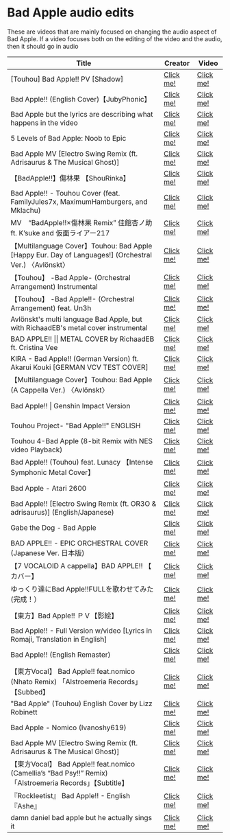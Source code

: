 # Bad Apple audio edits

These are videos that are mainly focused on changing the audio aspect of Bad Apple. If a video focuses both on the editing of the video and the audio, then it should go in audio

| Title             | Creator                     | Video                                        |
| ----------------- | --------------------------- | -------------------------------------------- |
| [Touhou] Bad Apple!! PV [Shadow] | [Click me!](https://www.nicovideo.jp/user/10731211) | [Click me!](https://www.nicovideo.jp/watch/sm8628149) |
| Bad Apple!! (English Cover)【JubyPhonic】 | [Click me!](https://www.youtube.com/channel/UCMsNS10PzxzEayT7UHS4p6g) | [Click me!](https://www.youtube.com/watch?v=rQg2qngyIZM) |
| Bad Apple but the lyrics are describing what happens in the video | [Click me!](https://www.youtube.com/channel/UC_TUZNvqTptEm3Qd4yVsH6w) | [Click me!](https://www.youtube.com/watch?v=ReblZ7o7lu4) |
| 5 Levels of Bad Apple: Noob to Epic | [Click me!](https://www.youtube.com/user/robertlandes1) | [Click me!](https://www.youtube.com/watch?v=BgrEa6-IP34) |
| Bad Apple MV [Electro Swing Remix (ft. Adrisaurus & The Musical Ghost)] | [Click me!](https://www.youtube.com/channel/UCTAyRNwgMv_vvM8Z9UvKKEg) | [Click me!](https://www.youtube.com/watch?v=EYXR5DT2IbY) |
| 【BadApple!!】傷林果 【ShouRinka】 | [Click me!](https://www.youtube.com/channel/UCVWMwLFzyyz1wyVVk9RWx7g) | [Click me!](https://www.youtube.com/watch?v=dx76YPgZviE) |
| Bad Apple!! - Touhou Cover (feat. FamilyJules7x, MaximumHamburgers, and Mklachu) | [Click me!](https://www.youtube.com/channel/UC-69ubRH9FiX2f-8LVY6C5Q) | [Click me!](https://www.youtube.com/watch?v=lyjpeSsARjM) |
| MV　“BadApple!!×傷林果 Remix” 佳館杏ノ助 ft. K’suke and 仮面ライアー217 | [Click me!](https://www.youtube.com/channel/UCRywXmsk94yRtN_LT6qsRow) | [Click me!](https://www.youtube.com/watch?v=tfOsEKtyXlo) |
| 【Multilanguage Cover】Touhou: Bad Apple [Happy Eur. Day of Languages!] (Orchestral Ver.) 〈Avlönskt〉 | [Click me!](https://www.youtube.com/channel/UCOxag8oVb70iDjCarWhuzbw) | [Click me!](https://www.youtube.com/watch?v=HUPiIyz8xuU) |
| 【Touhou】 -Bad Apple- (Orchestral Arrangement) Instrumental | [Click me!](https://www.youtube.com/channel/UClflzY3ZjKJBrEYdJhMBv4Q) | [Click me!](https://www.youtube.com/watch?v=TxTprtLZurY) |
| 【Touhou】 -Bad Apple!!- (Orchestral Arrangement) feat. Un3h | [Click me!](https://www.youtube.com/channel/UClflzY3ZjKJBrEYdJhMBv4Q) | [Click me!](https://www.youtube.com/watch?v=VBtTL_IsZ5k) |
| Avlönskt's multi language Bad Apple, but with RichaadEB's metal cover instrumental | [Click me!](https://www.youtube.com/channel/UC6WTh3acLAUL2IgSXiAkSxA) | [Click me!](https://www.youtube.com/watch?v=5Cwzn1dEQEU) |
| BAD APPLE!! \\|\| METAL COVER by RichaadEB ft. Cristina Vee | [Click me!](https://www.youtube.com/channel/UCPM1bCbT-dVAHAEIpUUpVLQ) | [Click me!](https://www.youtube.com/watch?v=9Xz4NV0zsbY) |
| KIRA - Bad Apple!! (German Version) ft. Akarui Kouki [GERMAN VCV TEST COVER] | [Click me!](https://www.youtube.com/channel/UCDxS8VeAQhnHJc6B5jE3KHg) | [Click me!](https://www.youtube.com/watch?v=1pUXLuIBCKQ) |
| 【Multilanguage Cover】Touhou: Bad Apple (A Cappella Ver.) 〈Avlönskt〉 | [Click me!](https://www.youtube.com/channel/UCOxag8oVb70iDjCarWhuzbw) | [Click me!](https://www.youtube.com/watch?v=rdv_WzNokz4) |
| Bad Apple!! \| Genshin Impact Version | [Click me!](https://www.youtube.com/channel/UCc_V9C65eJQ2joysH-jUGVQ) | [Click me!](https://www.youtube.com/watch?v=cXJOLkc3Dhs) |
| Touhou Project- "Bad Apple!!" ENGLISH | [Click me!](https://www.youtube.com/channel/UCHmMKPmo4tAa3d8zNKERRoA) | [Click me!](https://www.youtube.com/watch?v=owFulRTR1Sc) |
| Touhou 4-Bad Apple (8-bit Remix with NES video Playback) | [Click me!](https://www.youtube.com/channel/UCe5nKDcNNJKyjJht0tDwREA) | [Click me!](https://www.youtube.com/watch?v=ZMbAEjPPf7w) |
| Bad Apple!! (Touhou) feat. Lunacy 【Intense Symphonic Metal Cover】 | [Click me!](https://www.youtube.com/channel/UChAHYPBvyaQIpjyTSdQhOMQ) | [Click me!](https://www.youtube.com/watch?v=wPcCDk3WeR0) |
| Bad Apple - Atari 2600 | [Click me!](https://www.youtube.com/channel/UCNUxBiVyD4V7-lX7zCIMKCA) | [Click me!](https://www.youtube.com/watch?v=Ko9ZA50X71s) |
| Bad Apple!! [Electro Swing Remix (ft. OR3O & adrisaurus)] (English/Japanese) | [Click me!](https://www.youtube.com/channel/UCqeHbI0rfexnHhhEgrg8Exg) | [Click me!](https://www.youtube.com/watch?v=j8wZXyR2SUM) |
| Gabe the Dog - Bad Apple | [Click me!](https://www.youtube.com/channel/UCC-DWdyi9GeFNHtvh4HbqNg) | [Click me!](https://www.youtube.com/watch?v=c6-QSfwRDDM) |
| BAD APPLE!! - EPIC ORCHESTRAL COVER (Japanese Ver. 日本版) | [Click me!](https://www.youtube.com/channel/UCmoIM2c1E_5dI7-ZDnFXJkQ) | [Click me!](https://www.youtube.com/watch?v=x7VkyIBK6rU) |
| 【7 VOCALOID A cappella】BAD APPLE!! 【 カバー】 | [Click me!](https://www.youtube.com/channel/UC2orhaXZTLktBMLZ6kO9aDg) | [Click me!](https://www.youtube.com/watch?v=gLnPpnDTT60) |
| ゆっくり達にBad Apple!!FULLを歌わせてみた(完成！） | [Click me!](https://www.youtube.com/channel/UCV-vYT8JYZsn4jSV0eS61Mw) | [Click me!](https://www.youtube.com/watch?v=sriImJahxmY) |
| 【東方】Bad Apple!! ＰＶ【影絵】 | [Click me!](https://youtube.com/channel/UCEJJbhF5Hod0zsupy-26n_g) | [Click me!](https://youtube.com/watch?v=FtutLA63Cp8) |
| Bad Apple!! - Full Version w/video [Lyrics in Romaji, Translation in English] | [Click me!](https://youtube.com/channel/UCPZeEvYtEm9LXWQbu049kDw) | [Click me!](https://youtube.com/watch?v=9lNZ_Rnr7Jc) |
| Bad Apple!! (English Remaster) | [Click me!](https://youtube.com/channel/UCPM1bCbT-dVAHAEIpUUpVLQ) | [Click me!](https://youtube.com/watch?v=jxEigw8RQ5k) |
| 【東方Vocal】 Bad Apple!! feat.nomico (Nhato Remix) 「Alstroemeria Records」 【Subbed】 | [Click me!](https://youtube.com/channel/UCmGMR_bG6xx9AAiPbxTr_RQ) | [Click me!](https://youtube.com/watch?v=SfnbdZR2KOo) |
| "Bad Apple" (Touhou) English Cover by Lizz Robinett | [Click me!](https://youtube.com/channel/UCq36dja_0U4SgB3wYVtr_Zw) | [Click me!](https://youtube.com/watch?v=J61u3wFzl68) |
| Bad Apple - Nomico (Ivanoshy619) | [Click me!](https://youtube.com/channel/UCjQ1gYfi7VrRpGQzEOpRaCw) | [Click me!](https://youtube.com/watch?v=C7vANv-aLmk) |
| Bad Apple MV [Electro Swing Remix (ft. Adrisaurus & The Musical Ghost)] | [Click me!](https://youtube.com/channel/UCTAyRNwgMv_vvM8Z9UvKKEg) | [Click me!](https://youtube.com/watch?v=EYXR5DT2IbY) |
| 【東方Vocal】 Bad Apple!! feat.nomico (Camellia’s “Bad Psy!!” Remix) 「Alstroemeria Records」【Subtitle】 | [Click me!](https://youtube.com/channel/UClGm4dxaLMmb2MkNueaoCaw) | [Click me!](https://youtube.com/watch?v=gcfqTk60fkE) |
| 『Rockleetist』 Bad Apple!! - English 『Ashe』 | [Click me!](https://youtube.com/channel/UCpxuU8Cb3U9A_lRQ_yrjdGw) | [Click me!](https://youtube.com/watch?v=kPLxGctIQJE) |
| damn daniel bad apple but he actually sings it | [Click me!](https://youtube.com/channel/UCc0e9OJeXuTj4bxs88ZGZsQ) | [Click me!](https://youtube.com/watch?v=3KBWT-VevWQ) |